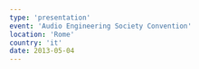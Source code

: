 ```yaml
---
type: 'presentation'
event: 'Audio Engineering Society Convention'
location: 'Rome'
country: 'it'
date: 2013-05-04
---
```

